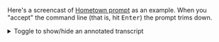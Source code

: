 <script setup>
import { NuAsciinemaPlayer } from "@nolebase/ui-asciinema";
import "asciinema-player/dist/bundle/asciinema-player.css";
</script>

Here's a screencast of [Hometown prompt](https://hometown-prompt.olets.dev) as an example. When you "accept" the command line (that is, hit <kbd>Enter</kbd>) the prompt trims down.

<!-- DUPE hometown-prompt-docs@v4 docs/parts/screencast.md, zsh-transient-prompt@v1 docs/parts/screencast.md -->
<details><summary>Toggle to show/hide an annotated transcript</summary>

```shell
mkdir -p repo/child/grandchild/great-grandchild
cd repo

# cwd changes to current dir
# previous prompt simplifies: cwd has only one segment

git init

# cwd changes to underline Git repo root; Git branch and its appear

cd child

# cwd changes to current dir. segments start at repo root's parent

cd grandchild

# cwd changes as before
# previous prompt simplifies: cwd starts at the repo root

cd great-grandchild

# cwd changes. shows at most repo root's parent, repo root, ellipsis, cwd parent, cwd

git init

# cwd changes to underlined repo root, and parent

touch x y

# Git status changes

git add -A

# Git status changes, Git branch color changes

git commit -m first

# Git status changes, Git branch color changes

git switch -c feature

# Git branch changes, Git branch color changes

echo wip >> x

# Git status changes, Git branch color changes

git stash

# Git stash appears, Git status changes, Git branch color changes

echo a >> x

# Git status changes

rm y

# Git status changes

git add .

# Git status changes

git commit -m second

# Git status changes, Git branch color changes

git stash drop

# Git stash disappears

git switch main

# Git branch changes

echo b >> x

# Git status changes, Git branch color changes

git commit -am third

# Git status changes, Git branch color changes

git rebase @ feature

# Git HEAD changes, Git HEAD color changes, Git status changes, Git action appears, prompt character color changes

git checkout —ours x

# Git status changes, Git action appears, prompt character color changes

git add x

# Git HEAD changes, Git HEAD color changes, Git status changes, Git action appears

git rebase —continue —no-edit
```

</details>

<NuAsciinemaPlayer
  src="https://v4.hometown-prompt.olets.dev/hometown-prompt-v4-demo.cast"
  :preload="true"
  controls="auto"
  cols="95"
  rows="20"
  terminal-font-size="16px"
  poster="npt:0:01"
  speed="1.5"
/>
